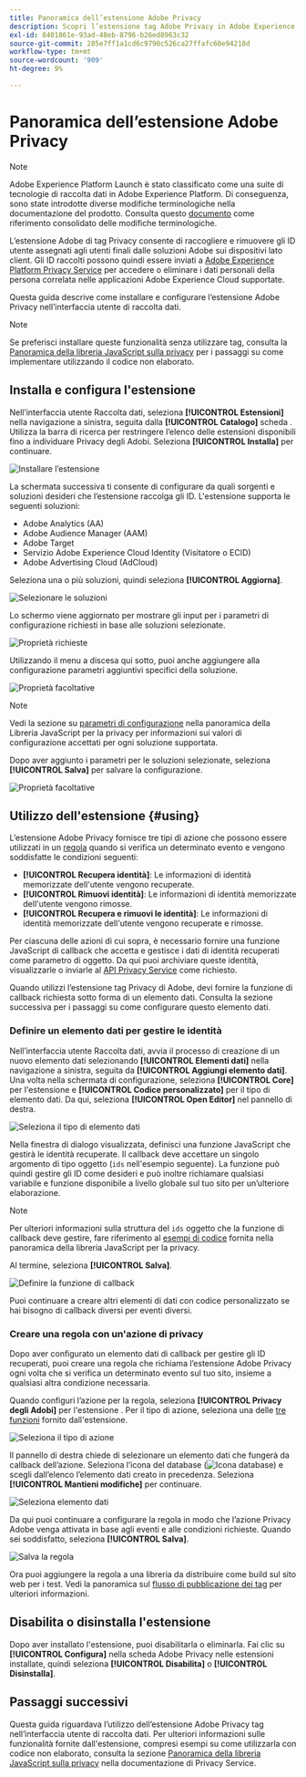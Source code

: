 ```yaml
---
title: Panoramica dell’estensione Adobe Privacy
description: Scopri l’estensione tag Adobe Privacy in Adobe Experience Platform.
exl-id: 8401861e-93ad-48eb-8796-b26ed8963c32
source-git-commit: 285e7ff1a1cd6c9790c526ca27ffafc60e94218d
workflow-type: tm+mt
source-wordcount: '909'
ht-degree: 9%

---
```


# Panoramica dell’estensione Adobe Privacy

>[!NOTE]
>
>Adobe Experience Platform Launch è stato classificato come una suite di tecnologie di raccolta dati in Adobe Experience Platform. Di conseguenza, sono state introdotte diverse modifiche terminologiche nella documentazione del prodotto. Consulta questo [documento](../../../term-updates.md) come riferimento consolidato delle modifiche terminologiche.

L’estensione Adobe di tag Privacy consente di raccogliere e rimuovere gli ID utente assegnati agli utenti finali dalle soluzioni Adobe sui dispositivi lato client. Gli ID raccolti possono quindi essere inviati a [Adobe Experience Platform Privacy Service](../../../../privacy-service/home.md) per accedere o eliminare i dati personali della persona correlata nelle applicazioni Adobe Experience Cloud supportate.

Questa guida descrive come installare e configurare l’estensione Adobe Privacy nell’interfaccia utente di raccolta dati.

>[!NOTE]
>
>Se preferisci installare queste funzionalità senza utilizzare tag, consulta la [Panoramica della libreria JavaScript sulla privacy](../../../../privacy-service/js-library.md) per i passaggi su come implementare utilizzando il codice non elaborato.

## Installa e configura l&#39;estensione 

Nell’interfaccia utente Raccolta dati, seleziona **[!UICONTROL Estensioni]** nella navigazione a sinistra, seguita dalla **[!UICONTROL Catalogo]** scheda . Utilizza la barra di ricerca per restringere l’elenco delle estensioni disponibili fino a individuare Privacy degli Adobi. Seleziona **[!UICONTROL Installa]** per continuare.

![Installare l’estensione](../../../images/extensions/privacy/install.png)

La schermata successiva ti consente di configurare da quali sorgenti e soluzioni desideri che l’estensione raccolga gli ID. L&#39;estensione supporta le seguenti soluzioni:

* Adobe Analytics (AA)
* Adobe Audience Manager (AAM)
* Adobe Target
* Servizio Adobe Experience Cloud Identity (Visitatore o ECID)
* Adobe Advertising Cloud (AdCloud)

Seleziona una o più soluzioni, quindi seleziona **[!UICONTROL Aggiorna]**.

![Selezionare le soluzioni](../../../images/extensions/privacy/select-solutions.png)

Lo schermo viene aggiornato per mostrare gli input per i parametri di configurazione richiesti in base alle soluzioni selezionate.

![Proprietà richieste](../../../images/extensions/privacy/required-properties.png)

Utilizzando il menu a discesa qui sotto, puoi anche aggiungere alla configurazione parametri aggiuntivi specifici della soluzione.

![Proprietà facoltative](../../../images/extensions/privacy/optional-properties.png)

>[!NOTE]
>
>Vedi la sezione su [parametri di configurazione](../../../../privacy-service/js-library.md#config-params) nella panoramica della Libreria JavaScript per la privacy per informazioni sui valori di configurazione accettati per ogni soluzione supportata.

Dopo aver aggiunto i parametri per le soluzioni selezionate, seleziona **[!UICONTROL Salva]** per salvare la configurazione.

![Proprietà facoltative](../../../images/extensions/privacy/save-config.png)

## Utilizzo dell&#39;estensione {#using}

L’estensione Adobe Privacy fornisce tre tipi di azione che possono essere utilizzati in un [regola](../../../ui/managing-resources/rules.md) quando si verifica un determinato evento e vengono soddisfatte le condizioni seguenti:

* **[!UICONTROL Recupera identità]**: Le informazioni di identità memorizzate dell&#39;utente vengono recuperate.
* **[!UICONTROL Rimuovi identità]**: Le informazioni di identità memorizzate dell&#39;utente vengono rimosse.
* **[!UICONTROL Recupera e rimuovi le identità]**: Le informazioni di identità memorizzate dell&#39;utente vengono recuperate e rimosse.

Per ciascuna delle azioni di cui sopra, è necessario fornire una funzione JavaScript di callback che accetta e gestisce i dati di identità recuperati come parametro di oggetto. Da qui puoi archiviare queste identità, visualizzarle o inviarle al [API Privacy Service](../../../../privacy-service/api/overview.md) come richiesto.

Quando utilizzi l’estensione tag Privacy di Adobe, devi fornire la funzione di callback richiesta sotto forma di un elemento dati. Consulta la sezione successiva per i passaggi su come configurare questo elemento dati.

### Definire un elemento dati per gestire le identità

Nell’interfaccia utente Raccolta dati, avvia il processo di creazione di un nuovo elemento dati selezionando **[!UICONTROL Elementi dati]** nella navigazione a sinistra, seguita da **[!UICONTROL Aggiungi elemento dati]**. Una volta nella schermata di configurazione, seleziona **[!UICONTROL Core]** per l&#39;estensione e **[!UICONTROL Codice personalizzato]** per il tipo di elemento dati. Da qui, seleziona **[!UICONTROL Open Editor]** nel pannello di destra.

![Seleziona il tipo di elemento dati](../../../images/extensions/privacy/data-element-type.png)

Nella finestra di dialogo visualizzata, definisci una funzione JavaScript che gestirà le identità recuperate. Il callback deve accettare un singolo argomento di tipo oggetto (`ids` nell&#39;esempio seguente). La funzione può quindi gestire gli ID come desideri e può inoltre richiamare qualsiasi variabile e funzione disponibile a livello globale sul tuo sito per un’ulteriore elaborazione.

>[!NOTE]
>
>Per ulteriori informazioni sulla struttura del `ids` oggetto che la funzione di callback deve gestire, fare riferimento al [esempi di codice](../../../../privacy-service/js-library.md#samples) fornita nella panoramica della libreria JavaScript per la privacy.

Al termine, seleziona **[!UICONTROL Salva]**.

![Definire la funzione di callback](../../../images/extensions/privacy/define-custom-code.png)

Puoi continuare a creare altri elementi di dati con codice personalizzato se hai bisogno di callback diversi per eventi diversi.

### Creare una regola con un&#39;azione di privacy

Dopo aver configurato un elemento dati di callback per gestire gli ID recuperati, puoi creare una regola che richiama l’estensione Adobe Privacy ogni volta che si verifica un determinato evento sul tuo sito, insieme a qualsiasi altra condizione necessaria.

Quando configuri l’azione per la regola, seleziona **[!UICONTROL Privacy degli Adobi]** per l&#39;estensione . Per il tipo di azione, seleziona una delle [tre funzioni](#using) fornito dall&#39;estensione.

![Seleziona il tipo di azione](../../../images/extensions/privacy/action-type.png)

Il pannello di destra chiede di selezionare un elemento dati che fungerà da callback dell’azione. Seleziona l’icona del database (![Icona database](../../../images/extensions/privacy/database.png)) e scegli dall’elenco l’elemento dati creato in precedenza. Seleziona **[!UICONTROL Mantieni modifiche]** per continuare.

![Seleziona elemento dati](../../../images/extensions/privacy/add-data-element.png)

Da qui puoi continuare a configurare la regola in modo che l’azione Privacy Adobe venga attivata in base agli eventi e alle condizioni richieste. Quando sei soddisfatto, seleziona **[!UICONTROL Salva]**.

![Salva la regola](../../../images/extensions/privacy/save-rule.png)

Ora puoi aggiungere la regola a una libreria da distribuire come build sul sito web per i test. Vedi la panoramica sul [flusso di pubblicazione dei tag](../../../ui/publishing/overview.md) per ulteriori informazioni.

## Disabilita o disinstalla l&#39;estensione

Dopo aver installato l&#39;estensione, puoi disabilitarla o eliminarla. Fai clic su **[!UICONTROL Configura]** nella scheda Adobe Privacy nelle estensioni installate, quindi seleziona **[!UICONTROL Disabilita]** o **[!UICONTROL Disinstalla]**.

## Passaggi successivi

Questa guida riguardava l’utilizzo dell’estensione Adobe Privacy tag nell’interfaccia utente di raccolta dati. Per ulteriori informazioni sulle funzionalità fornite dall&#39;estensione, compresi esempi su come utilizzarla con codice non elaborato, consulta la sezione [Panoramica della libreria JavaScript sulla privacy](../../../../privacy-service/js-library.md) nella documentazione di Privacy Service.
